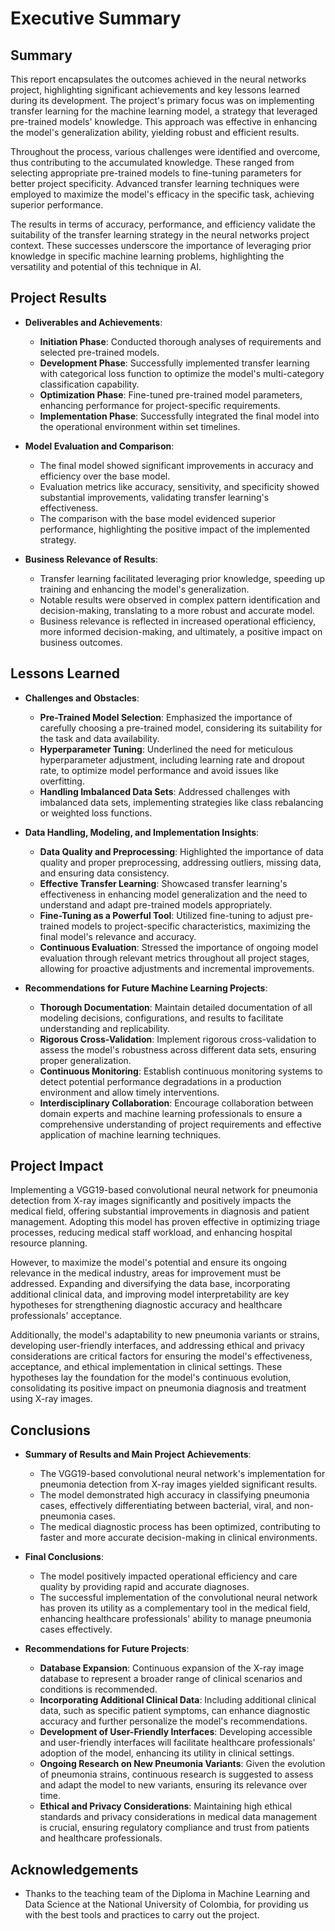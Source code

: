 # Executive Summary

## Summary
This report encapsulates the outcomes achieved in the neural networks project, highlighting significant achievements and key lessons learned during its development. The project's primary focus was on implementing transfer learning for the machine learning model, a strategy that leveraged pre-trained models' knowledge. This approach was effective in enhancing the model's generalization ability, yielding robust and efficient results.

Throughout the process, various challenges were identified and overcome, thus contributing to the accumulated knowledge. These ranged from selecting appropriate pre-trained models to fine-tuning parameters for better project specificity. Advanced transfer learning techniques were employed to maximize the model's efficacy in the specific task, achieving superior performance.

The results in terms of accuracy, performance, and efficiency validate the suitability of the transfer learning strategy in the neural networks project context. These successes underscore the importance of leveraging prior knowledge in specific machine learning problems, highlighting the versatility and potential of this technique in AI.

## Project Results

- **Deliverables and Achievements**: 
    * **Initiation Phase**: Conducted thorough analyses of requirements and selected pre-trained models.
    * **Development Phase**: Successfully implemented transfer learning with categorical loss function to optimize the model's multi-category classification capability.
    * **Optimization Phase**: Fine-tuned pre-trained model parameters, enhancing performance for project-specific requirements.
    * **Implementation Phase**: Successfully integrated the final model into the operational environment within set timelines.

- **Model Evaluation and Comparison**: 
    * The final model showed significant improvements in accuracy and efficiency over the base model.
    * Evaluation metrics like accuracy, sensitivity, and specificity showed substantial improvements, validating transfer learning's effectiveness.
    * The comparison with the base model evidenced superior performance, highlighting the positive impact of the implemented strategy.

- **Business Relevance of Results**: 
    * Transfer learning facilitated leveraging prior knowledge, speeding up training and enhancing the model's generalization.
    * Notable results were observed in complex pattern identification and decision-making, translating to a more robust and accurate model.
    * Business relevance is reflected in increased operational efficiency, more informed decision-making, and ultimately, a positive impact on business outcomes.

## Lessons Learned

- **Challenges and Obstacles**: 
    * **Pre-Trained Model Selection**: Emphasized the importance of carefully choosing a pre-trained model, considering its suitability for the task and data availability.
    * **Hyperparameter Tuning**: Underlined the need for meticulous hyperparameter adjustment, including learning rate and dropout rate, to optimize model performance and avoid issues like overfitting.
    * **Handling Imbalanced Data Sets**: Addressed challenges with imbalanced data sets, implementing strategies like class rebalancing or weighted loss functions.

- **Data Handling, Modeling, and Implementation Insights**: 
    * **Data Quality and Preprocessing**: Highlighted the importance of data quality and proper preprocessing, addressing outliers, missing data, and ensuring data consistency.
    * **Effective Transfer Learning**: Showcased transfer learning's effectiveness in enhancing model generalization and the need to understand and adapt pre-trained models appropriately.
    * **Fine-Tuning as a Powerful Tool**: Utilized fine-tuning to adjust pre-trained models to project-specific characteristics, maximizing the final model's relevance and accuracy.
    * **Continuous Evaluation**: Stressed the importance of ongoing model evaluation through relevant metrics throughout all project stages, allowing for proactive adjustments and incremental improvements.

- **Recommendations for Future Machine Learning Projects**: 
    * **Thorough Documentation**: Maintain detailed documentation of all modeling decisions, configurations, and results to facilitate understanding and replicability.
    * **Rigorous Cross-Validation**: Implement rigorous cross-validation to assess the model's robustness across different data sets, ensuring proper generalization.
    * **Continuous Monitoring**: Establish continuous monitoring systems to detect potential performance degradations in a production environment and allow timely interventions.
    * **Interdisciplinary Collaboration**: Encourage collaboration between domain experts and machine learning professionals to ensure a comprehensive understanding of project requirements and effective application of machine learning techniques.

## Project Impact

Implementing a VGG19-based convolutional neural network for pneumonia detection from X-ray images significantly and positively impacts the medical field, offering substantial improvements in diagnosis and patient management. Adopting this model has proven effective in optimizing triage processes, reducing medical staff workload, and enhancing hospital resource planning.

However, to maximize the model's potential and ensure its ongoing relevance in the medical industry, areas for improvement must be addressed. Expanding and diversifying the data base, incorporating additional clinical data, and improving model interpretability are key hypotheses for strengthening diagnostic accuracy and healthcare professionals' acceptance.

Additionally, the model's adaptability to new pneumonia variants or strains, developing user-friendly interfaces, and addressing ethical and privacy considerations are critical factors for ensuring the model's effectiveness, acceptance, and ethical implementation in clinical settings. These hypotheses lay the foundation for the model's continuous evolution, consolidating its positive impact on pneumonia diagnosis and treatment using X-ray images.

## Conclusions

- **Summary of Results and Main Project Achievements**:
    * The VGG19-based convolutional neural network's implementation for pneumonia detection from X-ray images yielded significant results.
    * The model demonstrated high accuracy in classifying pneumonia cases, effectively differentiating between bacterial, viral, and non-pneumonia cases.
    * The medical diagnostic process has been optimized, contributing to faster and more accurate decision-making in clinical environments.

- **Final Conclusions**:
    * The model positively impacted operational efficiency and care quality by providing rapid and accurate diagnoses.
    * The successful implementation of the convolutional neural network has proven its utility as a complementary tool in the medical field, enhancing healthcare professionals' ability to manage pneumonia cases effectively.

- **Recommendations for Future Projects**:
    * **Database Expansion**: Continuous expansion of the X-ray image database to represent a broader range of clinical scenarios and conditions is recommended.
    * **Incorporating Additional Clinical Data**: Including additional clinical data, such as specific patient symptoms, can enhance diagnostic accuracy and further personalize the model's recommendations.
    * **Development of User-Friendly Interfaces**: Developing accessible and user-friendly interfaces will facilitate healthcare professionals' adoption of the model, enhancing its utility in clinical settings.
    * **Ongoing Research on New Pneumonia Variants**: Given the evolution of pneumonia strains, continuous research is suggested to assess and adapt the model to new variants, ensuring its relevance over time.
    * **Ethical and Privacy Considerations**: Maintaining high ethical standards and privacy considerations in medical data management is crucial, ensuring regulatory compliance and trust from patients and healthcare professionals.

## Acknowledgements

- Thanks to the teaching team of the Diploma in Machine Learning and Data Science at the National University of Colombia, for providing us with the best tools and practices to carry out the project.
